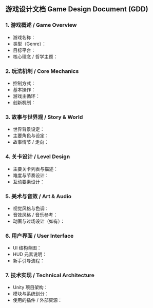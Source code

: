 ## 游戏设计文档 Game Design Document (GDD)

### 1. 游戏概述 / Game Overview
- 游戏名称：
- 类型（Genre）：
- 目标平台：
- 核心理念 / 哲学主题：

### 2. 玩法机制 / Core Mechanics
- 控制方式：
- 基本操作：
- 游戏主循环：
- 创新机制：

### 3. 故事与世界观 / Story & World
- 世界背景设定：
- 主要角色与设定：
- 故事情节 / 走向：

### 4. 关卡设计 / Level Design
- 主要关卡列表与描述：
- 难度与节奏设计：
- 互动要素设计：

### 5. 美术与音效 / Art & Audio
- 视觉风格与色调：
- 音效风格 / 音乐参考：
- 动画与过场设计（如有）：

### 6. 用户界面 / User Interface
- UI 结构草图：
- HUD 元素说明：
- 新手引导流程：

### 7. 技术实现 / Technical Architecture
- Unity 项目架构：
- 模块与系统划分：
- 使用的插件 / 外部资源：
